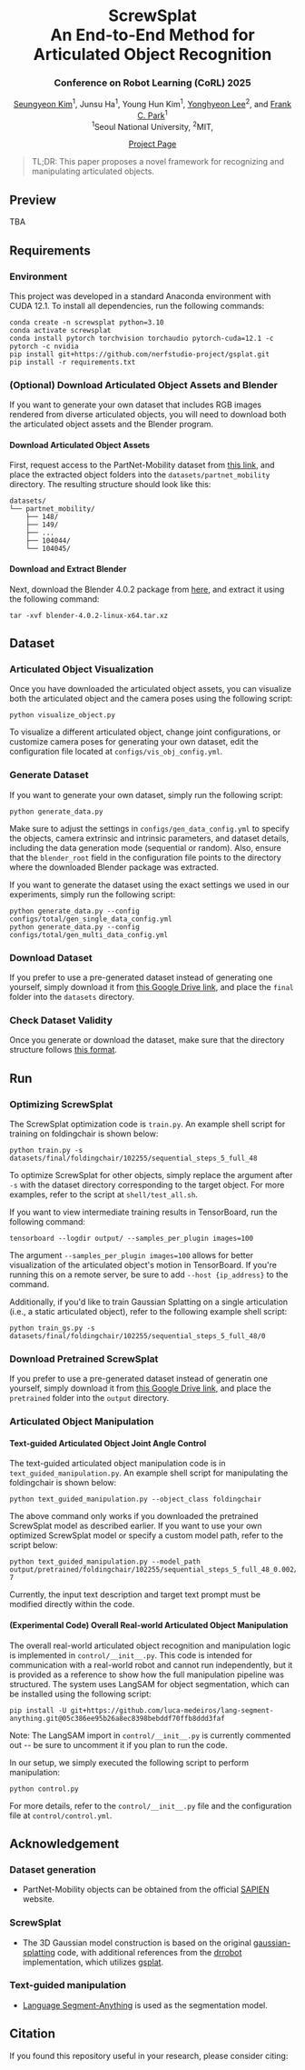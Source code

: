 <div align="center">

# <b>ScrewSplat</b> <br> An End-to-End Method for Articulated Object Recognition

### Conference on Robot Learning (CoRL) 2025

[Seungyeon Kim](https://seungyeon-k.github.io/)<sup>1</sup>,
Junsu Ha<sup>1</sup>,
Young Hun Kim<sup>1</sup>,
[Yonghyeon Lee](https://www.gabe-yhlee.com/)<sup>2</sup>, and 
[Frank C. Park](https://sites.google.com/robotics.snu.ac.kr/fcp/)<sup>1</sup>
<br>
<sup>1</sup>Seoul National University, <sup>2</sup>MIT, 

[Project Page](https://screwsplat.github.io/) 
<!-- | Paper | Video  -->

</div>

> TL;DR: This paper proposes a novel framework for recognizing and manipulating articulated objects.

## Preview
TBA

## Requirements

### Environment
This project was developed in a standard Anaconda environment with CUDA 12.1. To install all dependencies, run the following commands:
```shell
conda create -n screwsplat python=3.10
conda activate screwsplat
conda install pytorch torchvision torchaudio pytorch-cuda=12.1 -c pytorch -c nvidia
pip install git+https://github.com/nerfstudio-project/gsplat.git
pip install -r requirements.txt
```

### (Optional) Download Articulated Object Assets and Blender
If you want to generate your own dataset that includes RGB images rendered from diverse articulated objects, you will need to download both the articulated object assets and the Blender program.

#### Download Articulated Object Assets
First, request access to the PartNet-Mobility dataset from [this link](https://sapien.ucsd.edu/), and place the extracted object folders into the ``datasets/partnet_mobility`` directory. The resulting structure should look like this:
```
datasets/
└── partnet_mobility/
    ├── 148/
    ├── 149/
    ├── ...
    ├── 104044/
    └── 104045/
```

#### Download and Extract Blender
Next, download the Blender 4.0.2 package from [here](https://download.blender.org/release/Blender4.0/blender-4.0.2-linux-x64.tar.xz), and extract it using the following command:
```shell
tar -xvf blender-4.0.2-linux-x64.tar.xz
```

## Dataset
### Articulated Object Visualization
Once you have downloaded the articulated object assets, you can visualize both the articulated object and the camera poses using the following script:
```shell
python visualize_object.py
```
To visualize a different articulated object, change joint configurations, or customize camera poses for generating your own dataset, edit the configuration file located at ``configs/vis_obj_config.yml``. 

### Generate Dataset
If you want to generate your own dataset, simply run the following script:
```shell
python generate_data.py
```
Make sure to adjust the settings in ``configs/gen_data_config.yml`` to specify the objects, camera extrinsic and intrinsic parameters, and dataset details, including the data generation mode (sequential or random). Also, ensure that the ``blender_root`` field in the configuration file points to the directory where the downloaded Blender package was extracted.

If you want to generate the dataset using the exact settings we used in our experiments, simply run the following script:
```shell
python generate_data.py --config configs/total/gen_single_data_config.yml
python generate_data.py --config configs/total/gen_multi_data_config.yml
```

### Download Dataset
If you prefer to use a pre-generated dataset instead of generating one yourself, simply download it from [this Google Drive link](https://drive.google.com/drive/folders/1yjLtU37KfjhHKS_v7pYqhffm9db_XZsZ?usp=sharing), and place the ``final`` folder into the ``datasets`` directory.

### Check Dataset Validity
Once you generate or download the dataset, make sure that the directory structure follows [this format](dataset_configuration.txt).

## Run
### Optimizing ScrewSplat
The ScrewSplat optimization code is ``train.py``. An example shell script for training on foldingchair is shown below:
```shell
python train.py -s datasets/final/foldingchair/102255/sequential_steps_5_full_48
```
To optimize ScrewSplat for other objects, simply replace the argument after ``-s`` with the dataset directory corresponding to the target object. For more examples, refer to the script at ``shell/test_all.sh``.

If you want to view intermediate training results in TensorBoard, run the following command:
```shell
tensorboard --logdir output/ --samples_per_plugin images=100
```
The argument ``--samples_per_plugin images=100`` allows for better visualization of the articulated object's motion in TensorBoard. If you're running this on a remote server, be sure to add ``--host {ip_address}`` to the command. 

Additionally, if you'd like to train Gaussian Splatting on a single articulation (i.e., a static articulated object), refer to the following example shell script:
```shell
python train_gs.py -s datasets/final/foldingchair/102255/sequential_steps_5_full_48/0
```

### Download Pretrained ScrewSplat
If you prefer to use a pre-generated dataset instead of generatin one yourself, simply download it from [this Google Drive link](https://drive.google.com/drive/folders/1ClplSaVC_Hk12W_zjJz8sWOQwTmOp2Nz?usp=sharing), and place the ``pretrained`` folder into the ``output`` directory.

### Articulated Object Manipulation

#### Text-guided Articulated Object Joint Angle Control 
The text-guided articulated object manipulation code is in ``text_guided_manipulation.py``. An example shell script for manipulating the foldingchair is shown below:
```shell
python text_guided_manipulation.py --object_class foldingchair
```
The above command only works if you downloaded the pretrained ScrewSplat model as described earlier. If you want to use your own optimized ScrewSplat model or specify a custom model path, refer to the script below:
```shell
python text_guided_manipulation.py --model_path output/pretrained/foldingchair/102255/sequential_steps_5_full_48_0.002/71a091eb-7
```
Currently, the input text description and target text prompt must be modified directly within the code.

#### (Experimental Code) Overall Real-world Articulated Object Manipulation
The overall real-world articulated object recognition and manipulation logic is implemented in ``control/__init__.py``. This code is intended for communication with a real-world robot and cannot run independently, but it is provided as a reference to show how the full manipulation pipeline was structured. The system uses LangSAM for object segmentation, which can be installed using the following script:
```shell
pip install -U git+https://github.com/luca-medeiros/lang-segment-anything.git@05c386ee95b26a8ec8398bebddf70ffb8ddd3faf
```
Note: The LangSAM import in ``control/__init__.py`` is currently commented out -- be sure to uncomment it if you plan to run the code.

In our setup, we simply executed the following script to perform manipulation:
```shell
python control.py
```
For more details, refer to the ``control/__init__.py`` file and the configuration file at ``control/control.yml``.

## Acknowledgement
### Dataset generation
- PartNet-Mobility objects can be obtained from the official [SAPIEN](https://sapien.ucsd.edu/) website.

### ScrewSplat
- The 3D Gaussian model construction is based on the original [gaussian-splatting](https://github.com/graphdeco-inria/gaussian-splatting) code, with additional references from the [drrobot](https://github.com/cvlab-columbia/drrobot) implementation, which utilizes [gsplat](https://github.com/nerfstudio-project/gsplat).

### Text-guided manipulation
- [Language Segment-Anything](https://github.com/luca-medeiros/lang-segment-anything) is used as the segmentation model.

## Citation
If you found this repository useful in your research, please consider citing:
```

```